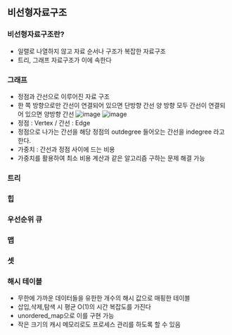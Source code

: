 ## 비선형자료구조

### 비선형자료구조란?
- 일렬로 나열하지 않고 자료 순서나 구조가 복잡한 자료구조
- 트리, 그래프 자료구조가 이에 속한다

### 그래프
- 정점과 간선으로 이루어진 자료 구조
- 한 쪽 방향으로만 간선이 연결되어 있으면 단방향 간선 양 방향 모두 간선이 연결되어 있으면 양방향 간선
![image](https://github.com/kimsunhoon/TIL/assets/96249610/7409760b-cf78-4a0b-87f4-09fd0f8d8b54)
![image](https://github.com/kimsunhoon/TIL/assets/96249610/18e73525-637f-4399-832a-c7d38fac2c82)
- 정점 : Vertex / 간선 : Edge
- 정점으로 나가는 간선을 해당 정점의 outdegree 들어오는 간선을 indegree 라고 한다.
- 가중치 : 간선과 정점 사이에 드는 비용
- 가중치를 활용하여 최소 비용 계산과 같은 알고리즘 구하는 문제 해결 가능

### 트리

### 힙

### 우선순위 큐

### 맵

### 셋


### 해시 테이블
- 무한에 가까운 데이터들을 유한한 개수의 해시 값으로 매핑한 테이블
- 삽입,삭제,탐색 시 평균 O(1)의 시간 복잡도를 가진다
- unordered_map으로 이를 구현 가능
- 작은 크기의 캐시 메모리로도 프로세스 관리를 하도록 할 수 있음

